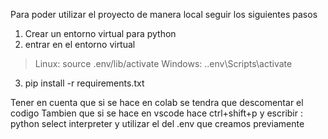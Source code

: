 Para poder utilizar el proyecto de manera local seguir los siguientes pasos

1. Crear un entorno virtual para python
2. entrar en el entorno virtual
> Linux: source .env/lib/activate
> Windows: .\.env\Scripts\activate
3. pip install -r requirements.txt


Tener en cuenta que si se hace en colab se tendra que descomentar el codigo
Tambien que si se hace en vscode hace ctrl+shift+p y escribir : python select interpreter
y utilizar el del .env que creamos previamente  
